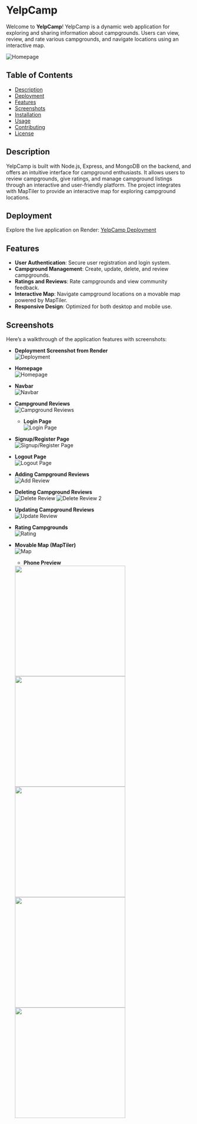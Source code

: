 # YelpCamp

Welcome to **YelpCamp**! YelpCamp is a dynamic web application for exploring and sharing information about campgrounds. Users can view, review, and rate various campgrounds, and navigate locations using an interactive map.

![Homepage](https://github.com/Rituparna-Pahal/YelpCamp/blob/main/Screenshots/homepage.png?raw=true)

## Table of Contents

- [Description](#description)
- [Deployment](#deployment)
- [Features](#features)
- [Screenshots](#screenshots)
- [Installation](#installation)
- [Usage](#usage)
- [Contributing](#contributing)
- [License](#license)

## Description

YelpCamp is built with Node.js, Express, and MongoDB on the backend, and offers an intuitive interface for campground enthusiasts. It allows users to review campgrounds, give ratings, and manage campground listings through an interactive and user-friendly platform. The project integrates with MapTiler to provide an interactive map for exploring campground locations.

## Deployment

Explore the live application on Render: [YelpCamp Deployment](yelpcamp-7pax.onrender.com/)

## Features

- **User Authentication**: Secure user registration and login system.
- **Campground Management**: Create, update, delete, and review campgrounds.
- **Ratings and Reviews**: Rate campgrounds and view community feedback.
- **Interactive Map**: Navigate campground locations on a movable map powered by MapTiler.
- **Responsive Design**: Optimized for both desktop and mobile use.

## Screenshots

Here’s a walkthrough of the application features with screenshots:

- **Deployment Screenshot from Render**  
  ![Deployment](https://github.com/Rituparna-Pahal/YelpCamp/blob/main/Screenshots/Deployment.png?raw=true)

- **Homepage**  
  ![Homepage](https://github.com/Rituparna-Pahal/YelpCamp/blob/main/Screenshots/homepage.png?raw=true)

- **Navbar**  
  ![Navbar](https://github.com/Rituparna-Pahal/YelpCamp/blob/main/Screenshots/Navbar.png?raw=true)

- **Campground Reviews**  
  ![Campground Reviews](https://github.com/Rituparna-Pahal/YelpCamp/blob/main/Screenshots/Campground%20main%20page.png?raw=true)

  - **Login Page**  
  ![Login Page](https://github.com/Rituparna-Pahal/YelpCamp/blob/main/Screenshots/LoginPage.png?raw=true)

- **Signup/Register Page**  
  ![Signup/Register Page](https://github.com/Rituparna-Pahal/YelpCamp/blob/main/Screenshots/SignUpPage.png?raw=true)

- **Logout Page**  
  ![Logout Page](https://github.com/Rituparna-Pahal/YelpCamp/blob/main/Screenshots/Logoutpopup.png?raw=true)

- **Adding Campground Reviews**  
  ![Add Review](https://github.com/Rituparna-Pahal/YelpCamp/blob/main/Screenshots/NewCampgrounds.png?raw=true)

- **Deleting Campground Reviews**  
  ![Delete Review](https://github.com/Rituparna-Pahal/YelpCamp/blob/main/Screenshots/Delete%20Campground.png?raw=true)
  ![Delete Review 2](https://github.com/Rituparna-Pahal/YelpCamp/blob/main/Screenshots/delete%20pop%20up.png?raw=true)

- **Updating Campground Reviews**  
  ![Update Review](https://github.com/Rituparna-Pahal/YelpCamp/blob/main/Screenshots/Editcampground.png?raw=true)

- **Rating Campgrounds**  
  ![Rating](https://github.com/Rituparna-Pahal/YelpCamp/blob/main/Screenshots/ReviewandRatingfeature.png?raw=true)

- **Movable Map (MapTiler)**  
  ![Map](https://github.com/Rituparna-Pahal/YelpCamp/blob/main/Screenshots/DynamicMapByMapTiler.png?raw=true)
 
  - **Phone Preview**  
  <img src="https://github.com/Rituparna-Pahal/YelpCamp/blob/main/Screenshots/phone-homepage.jpeg?raw=true" width="300" style="display: inline-block; vertical-align: top; margin-right: 10px; line-height: 0;"/>
  <img src="https://github.com/Rituparna-Pahal/YelpCamp/blob/main/Screenshots/phone-Navbar.jpeg?raw=true" width="300" style="display: inline-block; vertical-align: top; margin-right: 10px; line-height: 0;"/>
  <img src="https://github.com/Rituparna-Pahal/YelpCamp/blob/main/Screenshots/phone-Campgrounds.jpeg?raw=true" width="300" style="display: inline-block; vertical-align: top; margin-right: 10px; line-height: 0;"/>
  <img src="https://github.com/Rituparna-Pahal/YelpCamp/blob/main/Screenshots/Phone-reviews-2.jpeg?raw=true" width="300" style="display: inline-block; vertical-align: top; margin-right: 10px; line-height: 0;"/>
  <img src="https://github.com/Rituparna-Pahal/YelpCamp/blob/main/Screenshots/Phone-reviews.jpeg?raw=true" width="300" style="display: inline-block; vertical-align: top; line-height: 0;"/>




